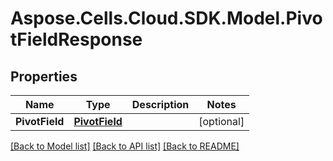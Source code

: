# Aspose.Cells.Cloud.SDK.Model.PivotFieldResponse
## Properties

Name | Type | Description | Notes
------------ | ------------- | ------------- | -------------
**PivotField** | [**PivotField**](PivotField.md) |  | [optional] 

[[Back to Model list]](../README.md#documentation-for-models) [[Back to API list]](../README.md#documentation-for-api-endpoints) [[Back to README]](../README.md)


